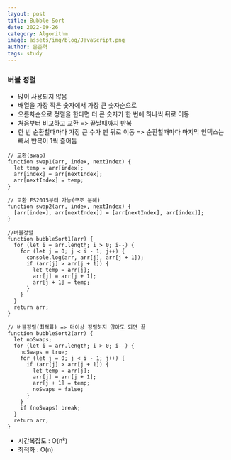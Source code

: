 ```yaml
---
layout: post
title: Bubble Sort
date: 2022-09-26
category: Algorithm
image: assets/img/blog/JavaScript.png
author: 문준혁
tags: study
---
```


### 버블 정렬

* 많이 사용되지 않음 
* 배열을 가장 작은 숫자에서 가장 큰 숫자순으로 
* 오름차순으로 정렬을 한다면 더 큰 숫자가 한 번에 하나씩 뒤로 이동 
* 처음부터 비교하고 교환 => 끝날때까지 반복 
* 한 번 순환할때마다 가장 큰 수가 맨 뒤로 이동 => 순환할때마다 마지막 인덱스는 빼서 반복이 1씩 줄어듬

```
// 교환(swap)
function swap1(arr, index, nextIndex) {
  let temp = arr[index];
  arr[index] = arr[nextIndex];
  arr[nextIndex] = temp;
}

// 교환 ES2015부터 가능(구조 분해)
function swap2(arr, index, nextIndex) {
  [arr[index], arr[nextIndex]] = [arr[nextIndex], arr[index]];
}

//버블정렬
function bubbleSort1(arr) {
  for (let i = arr.length; i > 0; i--) {
    for (let j = 0; j < i - 1; j++) {
      console.log(arr, arr[j], arr[j + 1]);
      if (arr[j] > arr[j + 1]) {
        let temp = arr[j];
        arr[j] = arr[j + 1];
        arr[j + 1] = temp;
      }
    }
  }
  return arr;
}

// 버블정렬(최적화) => 더이상 정렬하지 않아도 되면 끝
function bubbleSort2(arr) {
  let noSwaps;
  for (let i = arr.length; i > 0; i--) {
    noSwaps = true;
    for (let j = 0; j < i - 1; j++) {
      if (arr[j] > arr[j + 1]) {
        let temp = arr[j];
        arr[j] = arr[j + 1];
        arr[j + 1] = temp;
        noSwaps = false;
      }
    }
    if (noSwaps) break;
  }
  return arr;
}
```

* 시간복잡도 : O(n²)
* 최적화 : O(n)
